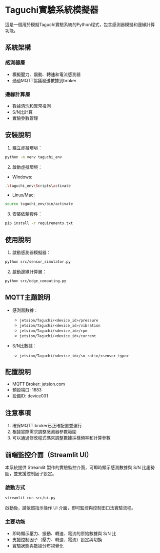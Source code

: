 # Taguchi實驗系統模擬器

這是一個用於模擬Taguchi實驗系統的Python程式，包含感測器模擬和邊緣計算功能。

## 系統架構

### 感測器層
- 模擬壓力、震動、轉速和電流感測器
- 通過MQTT協議發送數據到broker

### 邊緣計算層
- 數據清洗和異常檢測
- S/N比計算
- 實驗參數管理

## 安裝說明

1. 建立虛擬環境：
```bash
python -m venv taguchi_env
```

2. 啟動虛擬環境：
- Windows:
```bash
.\taguchi_env\Scripts\activate
```
- Linux/Mac:
```bash
source taguchi_env/bin/activate
```

3. 安裝依賴套件：
```bash
pip install -r requirements.txt
```

## 使用說明

1. 啟動感測器模擬器：
```bash
python src/sensor_simulator.py
```

2. 啟動邊緣計算層：
```bash
python src/edge_computing.py
```

## MQTT主題說明

- 感測器數據：
  - `jetsion/Taguchi/<device_id>/pressure`
  - `jetsion/Taguchi/<device_id>/vibration`
  - `jetsion/Taguchi/<device_id>/rpm`
  - `jetsion/Taguchi/<device_id>/current`

- S/N比數據：
  - `jetsion/Taguchi/<device_id>/sn_ratio/<sensor_type>`

## 配置說明

- MQTT Broker: jetsion.com
- 預設端口: 1883
- 設備ID: device001

## 注意事項

1. 確保MQTT broker已正確配置並運行
2. 根據實際需求調整感測器參數範圍
3. 可以通過修改程式碼來調整數據採樣頻率和計算參數 

## 前端監控介面（Streamlit UI）

本系統提供 Streamlit 製作的實驗監控介面，可即時顯示感測數據與 S/N 比趨勢圖，並支援控制因子設定。

### 啟動方式

```bash
streamlit run src/ui.py
```

啟動後，請依照指示操作 UI 介面，即可監控與控制田口法實驗流程。

### 主要功能
- 即時顯示壓力、振動、轉速、電流的原始數據與 S/N 比
- 支援控制因子（壓力、轉速、電流）設定與切換
- 實驗狀態與數據分布視覺化 